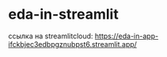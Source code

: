 # eda-in-streamlit

ссылка на streamlitcloud: https://eda-in-app-ifckbjec3edbpgznubpst6.streamlit.app/
